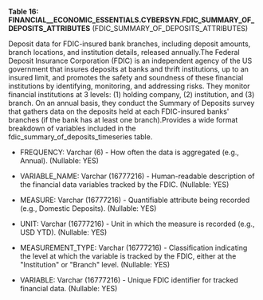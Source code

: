 **Table 16: FINANCIAL__ECONOMIC_ESSENTIALS.CYBERSYN.FDIC_SUMMARY_OF_DEPOSITS_ATTRIBUTES** (FDIC_SUMMARY_OF_DEPOSITS_ATTRIBUTES)

Deposit data for FDIC-insured bank branches, including deposit amounts, branch locations, and institution details, released annually.The Federal Deposit Insurance Corporation (FDIC) is an independent agency of the US government that insures deposits at banks and thrift institutions, up to an insured limit, and promotes the safety and soundness of these financial institutions by identifying, monitoring, and addressing risks. They monitor financial institutions at 3 levels: (1) holding company, (2) institution, and (3) branch. On an annual basis, they conduct the Summary of Deposits survey that gathers data on the deposits held at each FDIC-insured banks' branches (if the bank has at least one branch).Provides a wide format breakdown of variables included in the fdic_summary_of_deposits_timeseries table.

- FREQUENCY: Varchar (6) - How often the data is aggregated (e.g., Annual). (Nullable: YES)

- VARIABLE_NAME: Varchar (16777216) - Human-readable description of the financial data variables tracked by the FDIC. (Nullable: YES)

- MEASURE: Varchar (16777216) - Quantifiable attribute being recorded (e.g., Domestic Deposits). (Nullable: YES)

- UNIT: Varchar (16777216) - Unit in which the measure is recorded (e.g., USD YTD). (Nullable: YES)

- MEASUREMENT_TYPE: Varchar (16777216) - Classification indicating the level at which the variable is tracked by the FDIC, either at the "Institution" or "Branch" level. (Nullable: YES)

- VARIABLE: Varchar (16777216) - Unique FDIC identifier for tracked financial data. (Nullable: YES)

